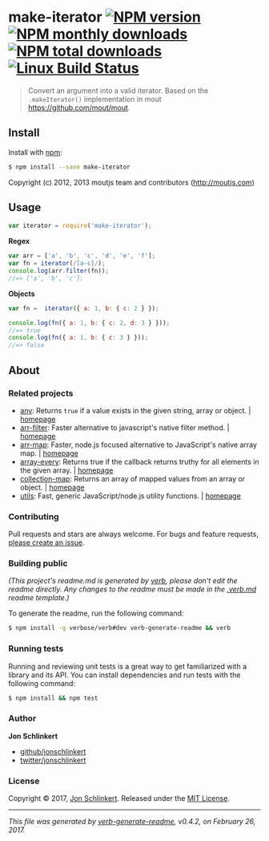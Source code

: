 # make-iterator [![NPM version](https://img.shields.io/npm/v/make-iterator.svg?style=flat)](https://www.npmjs.com/package/make-iterator) [![NPM monthly downloads](https://img.shields.io/npm/dm/make-iterator.svg?style=flat)](https://npmjs.org/package/make-iterator)  [![NPM total downloads](https://img.shields.io/npm/dt/make-iterator.svg?style=flat)](https://npmjs.org/package/make-iterator) [![Linux Build Status](https://img.shields.io/travis/jonschlinkert/make-iterator.svg?style=flat&label=Travis)](https://travis-ci.org/jonschlinkert/make-iterator)

> Convert an argument into a valid iterator. Based on the `.makeIterator()` implementation in mout https://github.com/mout/mout.

## Install

Install with [npm](https://www.npmjs.com/):

```sh
$ npm install --save make-iterator
```

Copyright (c) 2012, 2013 moutjs team and contributors (http://moutjs.com)

## Usage

```js
var iterator = require('make-iterator');
```

**Regex**

```js
var arr = ['a', 'b', 'c', 'd', 'e', 'f'];
var fn = iterator(/[a-c]/);
console.log(arr.filter(fn));
//=> ['a', 'b', 'c'];
```

**Objects**

```js
var fn =  iterator({ a: 1, b: { c: 2 } });

console.log(fn({ a: 1, b: { c: 2, d: 3 } }));
//=> true
console.log(fn({ a: 1, b: { c: 3 } }));
//=> false
```

## About

### Related projects

* [any](https://www.npmjs.com/package/any): Returns `true` if a value exists in the given string, array or object. | [homepage](https://github.com/jonschlinkert/any "Returns `true` if a value exists in the given string, array or object.")
* [arr-filter](https://www.npmjs.com/package/arr-filter): Faster alternative to javascript's native filter method. | [homepage](https://github.com/jonschlinkert/arr-filter "Faster alternative to javascript's native filter method.")
* [arr-map](https://www.npmjs.com/package/arr-map): Faster, node.js focused alternative to JavaScript's native array map. | [homepage](https://github.com/jonschlinkert/arr-map "Faster, node.js focused alternative to JavaScript's native array map.")
* [array-every](https://www.npmjs.com/package/array-every): Returns true if the callback returns truthy for all elements in the given array. | [homepage](https://github.com/jonschlinkert/array-every "Returns true if the callback returns truthy for all elements in the given array.")
* [collection-map](https://www.npmjs.com/package/collection-map): Returns an array of mapped values from an array or object. | [homepage](https://github.com/jonschlinkert/collection-map "Returns an array of mapped values from an array or object.")
* [utils](https://www.npmjs.com/package/utils): Fast, generic JavaScript/node.js utility functions. | [homepage](https://github.com/jonschlinkert/utils "Fast, generic JavaScript/node.js utility functions.")

### Contributing

Pull requests and stars are always welcome. For bugs and feature requests, [please create an issue](../../issues/new).

### Building public

_(This project's readme.md is generated by [verb](https://github.com/verbose/verb-generate-readme), please don't edit the readme directly. Any changes to the readme must be made in the [.verb.md](.verb.md) readme template.)_

To generate the readme, run the following command:

```sh
$ npm install -g verbose/verb#dev verb-generate-readme && verb
```

### Running tests

Running and reviewing unit tests is a great way to get familiarized with a library and its API. You can install dependencies and run tests with the following command:

```sh
$ npm install && npm test
```

### Author

**Jon Schlinkert**

* [github/jonschlinkert](https://github.com/jonschlinkert)
* [twitter/jonschlinkert](https://twitter.com/jonschlinkert)

### License

Copyright © 2017, [Jon Schlinkert](https://github.com/jonschlinkert).
Released under the [MIT License](LICENSE).

***

_This file was generated by [verb-generate-readme](https://github.com/verbose/verb-generate-readme), v0.4.2, on February 26, 2017._
